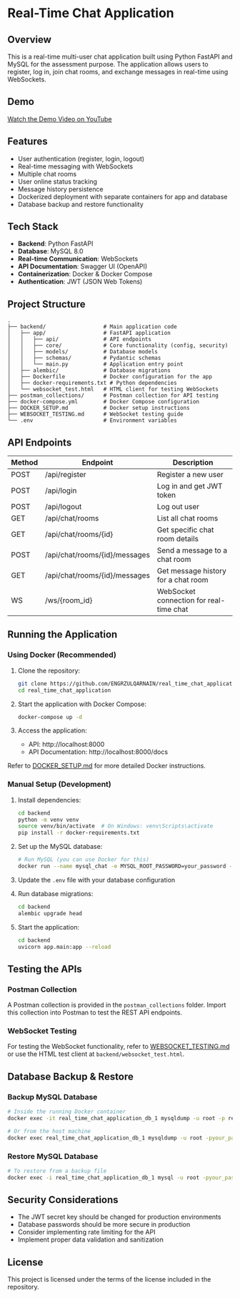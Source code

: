 # Real-Time Chat Application

## Overview

This is a real-time multi-user chat application built using Python FastAPI and MySQL for the assessment purpose. The application allows users to register, log in, join chat rooms, and exchange messages in real-time using WebSockets.

## Demo

[Watch the Demo Video on YouTube](https://youtube///)

## Features

- User authentication (register, login, logout)
- Real-time messaging with WebSockets
- Multiple chat rooms
- User online status tracking
- Message history persistence
- Dockerized deployment with separate containers for app and database
- Database backup and restore functionality

## Tech Stack

- **Backend**: Python FastAPI
- **Database**: MySQL 8.0
- **Real-time Communication**: WebSockets
- **API Documentation**: Swagger UI (OpenAPI)
- **Containerization**: Docker & Docker Compose
- **Authentication**: JWT (JSON Web Tokens)

## Project Structure

```
.
├── backend/                  # Main application code
│   ├── app/                  # FastAPI application
│   │   ├── api/              # API endpoints
│   │   ├── core/             # Core functionality (config, security)
│   │   ├── models/           # Database models
│   │   ├── schemas/          # Pydantic schemas
│   │   └── main.py           # Application entry point
│   ├── alembic/              # Database migrations
│   ├── Dockerfile            # Docker configuration for the app
│   ├── docker-requirements.txt # Python dependencies
│   └── websocket_test.html   # HTML client for testing WebSockets
├── postman_collections/      # Postman collection for API testing
├── docker-compose.yml        # Docker Compose configuration
├── DOCKER_SETUP.md           # Docker setup instructions
├── WEBSOCKET_TESTING.md      # WebSocket testing guide
└── .env                      # Environment variables
```

## API Endpoints

| Method | Endpoint                      | Description                             |
| ------ | ----------------------------- | --------------------------------------- |
| POST   | /api/register                 | Register a new user                     |
| POST   | /api/login                    | Log in and get JWT token                |
| POST   | /api/logout                   | Log out user                            |
| GET    | /api/chat/rooms               | List all chat rooms                     |
| GET    | /api/chat/rooms/{id}          | Get specific chat room details          |
| POST   | /api/chat/rooms/{id}/messages | Send a message to a chat room           |
| GET    | /api/chat/rooms/{id}/messages | Get message history for a chat room     |
| WS     | /ws/{room_id}                 | WebSocket connection for real-time chat |

## Running the Application

### Using Docker (Recommended)

1. Clone the repository:

   ```bash
   git clone https://github.com/ENGRZULQARNAIN/real_time_chat_application.git
   cd real_time_chat_application
   ```

2. Start the application with Docker Compose:

   ```bash
   docker-compose up -d
   ```

3. Access the application:
   - API: http://localhost:8000
   - API Documentation: http://localhost:8000/docs

Refer to [DOCKER_SETUP.md](DOCKER_SETUP.md) for more detailed Docker instructions.

### Manual Setup (Development)

1. Install dependencies:

   ```bash
   cd backend
   python -m venv venv
   source venv/bin/activate  # On Windows: venv\Scripts\activate
   pip install -r docker-requirements.txt
   ```

2. Set up the MySQL database:

   ```bash
   # Run MySQL (you can use Docker for this)
   docker run --name mysql_chat -e MYSQL_ROOT_PASSWORD=your_password -e MYSQL_DATABASE=real_time_chat_db -p 3306:3306 -d mysql:8.0
   ```

3. Update the `.env` file with your database configuration

4. Run database migrations:

   ```bash
   cd backend
   alembic upgrade head
   ```

5. Start the application:
   ```bash
   cd backend
   uvicorn app.main:app --reload
   ```

## Testing the APIs

### Postman Collection

A Postman collection is provided in the `postman_collections` folder. Import this collection into Postman to test the REST API endpoints.

### WebSocket Testing

For testing the WebSocket functionality, refer to [WEBSOCKET_TESTING.md](WEBSOCKET_TESTING.md) or use the HTML test client at `backend/websocket_test.html`.

## Database Backup & Restore

### Backup MySQL Database

```bash
# Inside the running Docker container
docker exec -it real_time_chat_application_db_1 mysqldump -u root -p real_time_chat_db > backup.sql

# Or from the host machine
docker exec real_time_chat_application_db_1 mysqldump -u root -pyour_password real_time_chat_db > backup.sql
```

### Restore MySQL Database

```bash
# To restore from a backup file
docker exec -i real_time_chat_application_db_1 mysql -u root -pyour_password real_time_chat_db < backup.sql
```

## Security Considerations

- The JWT secret key should be changed for production environments
- Database passwords should be more secure in production
- Consider implementing rate limiting for the API
- Implement proper data validation and sanitization

## License

This project is licensed under the terms of the license included in the repository.

